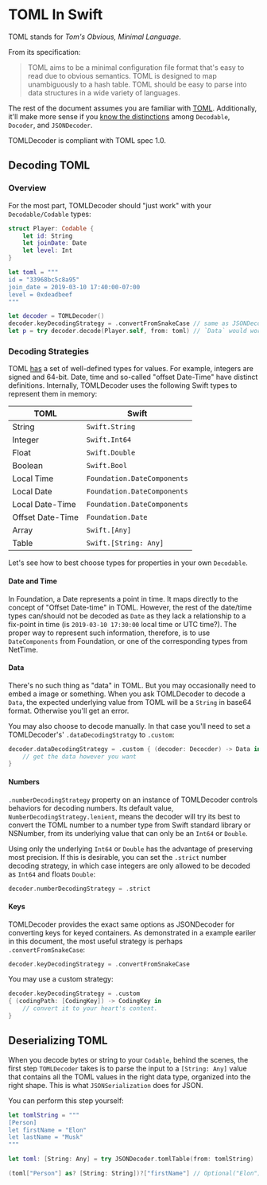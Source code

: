 # TOML In Swift

TOML stands for _Tom's Obvious, Minimal Language_.

From its specification:

> TOML aims to be a minimal configuration file format that's easy to read due to
> obvious semantics. TOML is designed to map unambiguously to a hash table. TOML
> should be easy to parse into data structures in a wide variety of languages.

The rest of the document assumes you are familiar with [TOML][0].
Additionally, it'll make more sense if you [know the distinctions][2] among
`Decodable`, `Docoder`, and `JSONDecoder`.

TOMLDecoder is compliant with TOML spec 1.0.

## Decoding TOML

### Overview

For the most part, TOMLDecoder should "just work" with your
`Decodable/Codable` types:

```swift
struct Player: Codable {
    let id: String
    let joinDate: Date
    let level: Int
}

let toml = """
id = "33968bc5c8a95"
join_date = 2019-03-10 17:40:00-07:00
level = 0xdeadbeef
"""

let decoder = TOMLDecoder()
decoder.keyDecodingStrategy = .convertFromSnakeCase // same as JSONDecoder
let p = try decoder.decode(Player.self, from: toml) // `Data` would work too
```

### Decoding Strategies

TOML [has][0] a set of well-defined types for values. For example, integers
are signed and 64-bit. Date, time and so-called "offset Date-Time" have distinct
definitions. Internally, TOMLDecoder uses the following Swift types to represent
them in memory:

| TOML             | Swift                       |
| -                | -                           |
| String           | `Swift.String`              |
| Integer          | `Swift.Int64`               |
| Float            | `Swift.Double`              |
| Boolean          | `Swift.Bool`                |
| Local Time       | `Foundation.DateComponents` |
| Local Date       | `Foundation.DateComponents` |
| Local Date-Time  | `Foundation.DateComponents` |
| Offset Date-Time | `Foundation.Date`           |
| Array            | `Swift.[Any]`               |
| Table            | `Swift.[String: Any]`       |

Let's see how to best choose types for properties in your own `Decodable`.

#### Date and Time

In Foundation, a Date represents a point in time. It maps directly to the
concept of "Offset Date-time" in TOML. However, the rest of the date/time types
can/should not be decoded as `Date` as they lack a relationship to a fix-point
in time (is `2019-03-10 17:30:00` local time or UTC time?). The proper way to
represent such information, therefore, is to use `DateComponents` from
Foundation, or one of the corresponding types from NetTime.

#### Data

There's no such thing as "data" in TOML. But you may occasionally need to embed
a image or something. When you ask TOMLDecoder to decode a `Data`, the expected
underlying value from TOML will be a `String` in base64 format.  Otherwise
you'll get an error.

You may also choose to decode manually. In that case you'll need to set
a TOMLDecoder's' `.dataDecodingStratgy` to `.custom`:

```swift
decoder.dataDecodingStrategy = .custom { (decoder: Decocder) -> Data in
    // get the data however you want
}
```

#### Numbers

`.numberDecodingStrategy` property on an instance of TOMLDecoder controls
behaviors for decoding numbers. Its default value,
`NumberDecodingStrategy.lenient`, means the decoder will try its best to convert
the TOML number to a number type from Swift standard library or NSNumber, from
its underlying value that can only be an `Int64` or `Double`.

Using only the underlying `Int64` or `Double` has the advantage of preserving
most precision. If this is desirable, you can set the `.strict` number decoding
strategy, in which case integers are only allowed to be decoded as `Int64` and
floats `Double`:

```swift
decoder.numberDecodingStrategy = .strict
```

#### Keys

TOMLDecoder provides the exact same options as JSONDecoder for converting keys
for keyed containers. As demonstrated in a example eariler in this document, the
most useful strategy is perhaps `.convertFromSnakeCase`:

```swift
decoder.keyDecodingStrategy = .convertFromSnakeCase
```

You may use a custom strategy:
```swift
decoder.keyDecodingStrategy = .custom
{ (codingPath: [CodingKey]) -> CodingKey in
    // convert it to your heart's content.
}
```

## Deserializing TOML

When you decode bytes or string to your `Codable`, behind the scenes,
the first step `TOMLDecoder` takes is to parse the input to a `[String: Any]`
value that contains all the TOML values in the right data type, organized into
the right shape. This is what `JSONSerialization` does for JSON.

You can perform this step yourself:

```swift
let tomlString = """
[Person]
let firstName = "Elon"
let lastName = "Musk"
"""

let toml: [String: Any] = try JSONDecoder.tomlTable(from: tomlString)

(toml["Person"] as? [String: String])?["firstName"] // Optional("Elon")
```

[0]: https://toml.io/
[2]: AboutJSONDecoder.md

